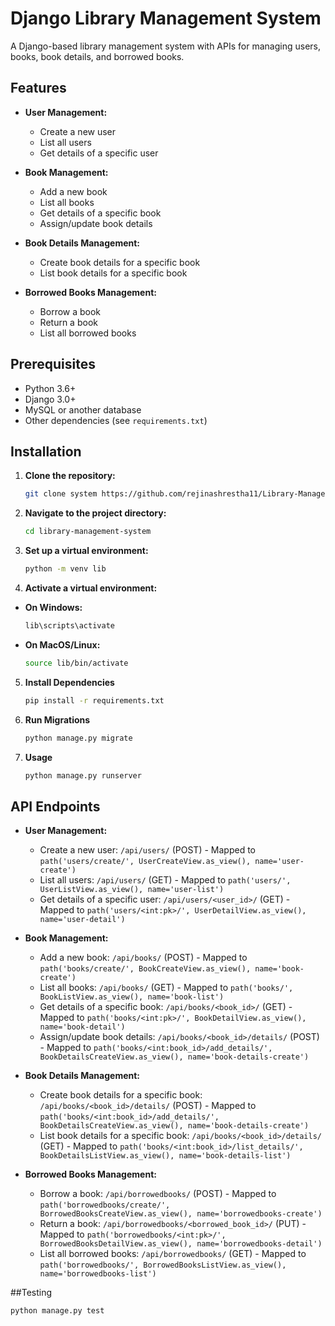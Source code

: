 # Django Library Management System

A Django-based library management system with APIs for managing users, books, book details, and borrowed books.

## Features

- **User Management:**
  - Create a new user
  - List all users
  - Get details of a specific user

- **Book Management:**
  - Add a new book
  - List all books
  - Get details of a specific book
  - Assign/update book details

- **Book Details Management:**
  - Create book details for a specific book
  - List book details for a specific book

- **Borrowed Books Management:**
  - Borrow a book
  - Return a book
  - List all borrowed books

## Prerequisites

- Python 3.6+
- Django 3.0+
- MySQL or another database
- Other dependencies (see `requirements.txt`)

## Installation

1. **Clone the repository:**

   ```bash
   git clone system https://github.com/rejinashrestha11/Library-Management-System-using-Django

2. **Navigate to the project directory:**

   ```bash
   cd library-management-system
   
3. **Set up a virtual environment:**

   ```bash
   python -m venv lib
   
4. **Activate a virtual environment:**
 - **On Windows:**
   ```bash
   lib\scripts\activate
   
 - **On MacOS/Linux:**
   ```bash
   source lib/bin/activate

5. **Install Dependencies**
   ```bash
   pip install -r requirements.txt
   
6. **Run Migrations**
   ```bash
   python manage.py migrate

7. **Usage**
   ```bash
   python manage.py runserver
   
## API Endpoints

- **User Management:**
  - Create a new user: `/api/users/` (POST) - Mapped to `path('users/create/', UserCreateView.as_view(), name='user-create')`
  - List all users: `/api/users/` (GET) - Mapped to `path('users/', UserListView.as_view(), name='user-list')`
  - Get details of a specific user: `/api/users/<user_id>/` (GET) - Mapped to `path('users/<int:pk>/', UserDetailView.as_view(), name='user-detail')`

- **Book Management:**
  - Add a new book: `/api/books/` (POST) - Mapped to `path('books/create/', BookCreateView.as_view(), name='book-create')`
  - List all books: `/api/books/` (GET) - Mapped to `path('books/', BookListView.as_view(), name='book-list')`
  - Get details of a specific book: `/api/books/<book_id>/` (GET) - Mapped to `path('books/<int:pk>/', BookDetailView.as_view(), name='book-detail')`
  - Assign/update book details: `/api/books/<book_id>/details/` (POST) - Mapped to `path('books/<int:book_id>/add_details/', BookDetailsCreateView.as_view(), name='book-details-create')`

- **Book Details Management:**
  - Create book details for a specific book: `/api/books/<book_id>/details/` (POST) - Mapped to `path('books/<int:book_id>/add_details/', BookDetailsCreateView.as_view(), name='book-details-create')`
  - List book details for a specific book: `/api/books/<book_id>/details/` (GET) - Mapped to `path('books/<int:book_id>/list_details/', BookDetailsListView.as_view(), name='book-details-list')`

- **Borrowed Books Management:**
  - Borrow a book: `/api/borrowedbooks/` (POST) - Mapped to `path('borrowedbooks/create/', BorrowedBooksCreateView.as_view(), name='borrowedbooks-create')`
  - Return a book: `/api/borrowedbooks/<borrowed_book_id>/` (PUT) - Mapped to `path('borrowedbooks/<int:pk>/', BorrowedBooksDetailView.as_view(), name='borrowedbooks-detail')`
  - List all borrowed books: `/api/borrowedbooks/` (GET) - Mapped to `path('borrowedbooks/', BorrowedBooksListView.as_view(), name='borrowedbooks-list')`

##Testing
```bash
python manage.py test
